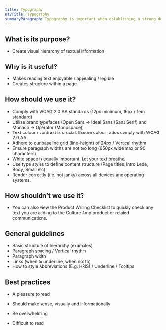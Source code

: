 ```yaml
---
title: Typography
navTitle: Typography
summaryParagraph: Typography is important when establishing a strong design system. When established, it can help to create balance and hierarchy of textual information. By creating structure within a page, text becomes enjoyable and appealing to read. We aim to ensure type within our product complies with WCAG 2.0 AA standards.
---
```


<!-- ---
imports:
  Link: components/Link.js
  IntroParagraph: components/IntroParagraph.js
  TypographyShowcase: ./_TypographyShowcase.js
  "{TipContainer,TipCard}": components/tip-card
--- -->

<TypographyShowcase />

## What is its purpose?

* Create visual hierarchy of textual information

## Why is it useful?

* Makes reading text enjoyable / appealing / legible
* Creates structure within a page

## How should we use it?

* Comply with WCAG 2.0 AA standards (12px minimum, 16px / 1em standard)
* Utilise brand typefaces (Open Sans → Ideal Sans (Sans Serif) and Monaco → Operator (Monospace))
* Text colour / contrast is crucial. Ensure colour ratios comply with WCAG 2.0 AA
* Adhere to our baseline grid (line-height) of 24px / Vertical rhythm
* Ensure paragraph widths are not too long (650px wide max or 90 characters)
* White space is equally important. Let your text breathe.
* Use type styles to define content structure (Page titles, Intro Lede, Body, Small etc)
* Render correctly (i.e. not janky) across all devices and operating systems.

## How shouldn’t we use it?

* You can also view the <Link to='/language/checklist'>Product Writing Checklist</Link> to quickly check any text you are adding to the Culture Amp product or related communications.

## General guidelines

* Basic structure of hierarchy (examples)
* Paragraph spacing / Vertical rhythm
* Paragraph width
* Links (when to underline, when not to)
* How to style Abbreviations (E.g. HRIS) / Underline / Tooltips

## Best practices

<TipContainer>
<TipCard title="Typography should…" type="tip">

* A pleasure to read

* Should make sense, visually and informationally

</TipCard>
<TipCard title="Typography should not…" type="warning">

* Be overwhelming

* Difficult to read

</TipCard>
</TipContainer>
